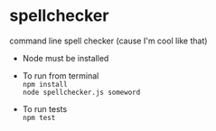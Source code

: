 # spellchecker
command line spell checker (cause I'm cool like that)

- Node must be installed

- To run from terminal  
`npm install`  
`node spellchecker.js someword`  

- To run tests  
`npm test`
